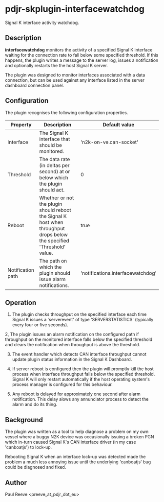 # pdjr-skplugin-interfacewatchdog

Signal K interface activity watchdog.

## Description

**interfacewatchdog** monitors the activity of a specified Signal K interface
waiting for the connection rate to fall below some specified threshold.
If this happens, the plugin writes a message to the server log, issues a
notification and optionally restarts the the host Signal K server.

The plugin was designed to monitor interfaces associated with a data
connection, but can be used against any interface listed in the
server dashboard connection panel.

## Configuration

The plugin recognises the following configuration properties.

Property          | Description | Default value
----------------- | --- | ---
Interface         | The Signal K interface that should be monitored. | 'n2k-on-ve.can-socket'
Threshold         | The data rate (in deltas per second) at or below which the plugin should act. | 0
Reboot            | Whether or not the plugin should reboot the Signal K host when throughput drops below the specified 'Threshold' value. | true
Notification path | The path on which the plugin should issue alarm notifications. | 'notifications.interfacewatchdog'

## Operation

1. The plugin checks throughput on the specified interface each time
   Signal K issues a 'serverevent' of type 'SERVERSTATISTICS'
   (typically every four or five seconds).

2, The plugin issues an alarm notification on the configured path if
   throughput on the monitored interface falls below the specified
   threshold and clears the notification when throughput is above the
   threshold.

3. The event handler which detects CAN interface throughput cannot
   update plugin status information in the Signal K Dashboard.

4. If server reboot is configured then the plugin will promptly kill
   the host process when interface throughput falls below the specified
   threshold. Signal K will only restart automatically if the host
   operating system's process manager is configured for this behaviour.

5. Any reboot is delayed for approximately one second after alarm
   notification. This delay alows any annunciator process to detect the
   alarm and do its thing.

## Background

The plugin was written as a tool to help diagnose a problem on my
own vessel where a buggy N2K device was occasionally issuing a
broken PGN which in-turn caused Signal K's CAN interface driver
(in my case 'canboatjs') to lock-up.

Rebooting Signal K when an interface lock-up was detected made the
problem a much less annoying issue until the underlying 'canboatjs'
bug could be diagnosed and fixed.

## Author

Paul Reeve <preeve_at_pdjr_dot_eu>
